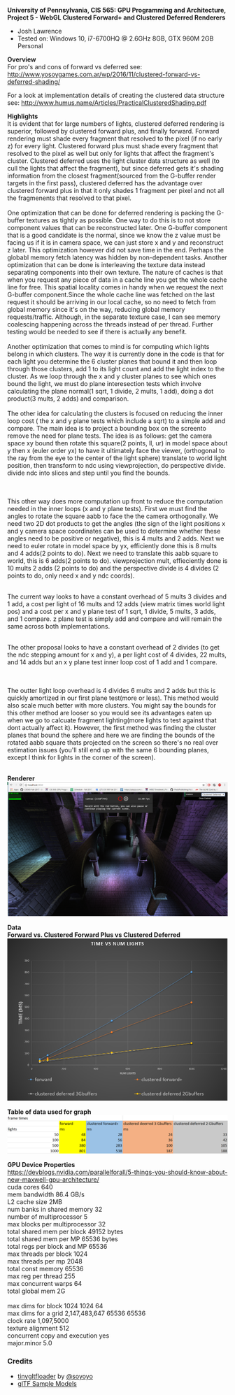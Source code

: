 **University of Pennsylvania, CIS 565: GPU Programming and Architecture,
Project 5 - WebGL Clustered Forward+ and Clustered Deferred Renderers**

* Josh Lawrence
* Tested on: Windows 10, i7-6700HQ @ 2.6GHz 8GB, GTX 960M 2GB  Personal

**Overview**<br />
For pro's and cons of forward vs deferred see:
http://www.yosoygames.com.ar/wp/2016/11/clustered-forward-vs-deferred-shading/

For a look at implementation details of creating the clustered data structure see:
http://www.humus.name/Articles/PracticalClusteredShading.pdf

**Highlights**<br />
It is evident that for large numbers of lights, clustered deferred rendering is superior, followed by clustered forward plus, and finally forward. Forward rendering must shade every fragment that resolved to the pixel (if no early z) for every light. Clustered forward plus must shade every fragment that resolved to the pixel as well but only for lights that affect the fragment's cluster. Clustered deferred uses the light cluster data structure as well (to cull the lights that affect the fragment), but since deferred gets it's shading information from the closest fragment(sourced from the G-buffer render targets in the first pass), clustered deferred has the advantage over clustered forward plus in that it only shades 1 fragment per pixel and not all the fragmenents that resolved to that pixel.
<br />
<br />
One optimization that can be done for deferred rendering is packing the G-buffer textures as tightly as possible. One way to do this is to not store component values that can be reconstructed later. One G-buffer component that is a good candidate is the normal, since we know the z value must be facing us if it is in camera space, we can just store x and y and reconstruct z later. This optimization however did not save time in the end. Perhaps the globabl memory fetch latency was hidden by non-dependent tasks. Another optimization that can be done is interleaving the texture data instead separating components into their own texture. The nature of caches is that when you request any piece of data in a cache line you get the whole cache line for free. This spatial locality comes in handy when we request the next G-buffer component.Since the whole cache line was fetched on the last request it should be arriving in our local cache, so no need to fetch from global memory since it's on the way, reducing global memory requests/traffic. Although, in the separate texture case, I can see memory coalescing happening across the threads instead of per thread. Further testing would be needed to see if there is actually any benefit. 
<br />
<br />
Another optimization that comes to mind is for computing which lights belong in which clusters. The way it is currently done in the code is that for each light you determine the 6 cluster planes that bound it and then loop through those clusters, add 1 to its light count and add the light index to the cluster. As we loop through the x and y cluster planes to see which ones bound the light, we must do plane interesection tests which involve calculating the plane normal(1 sqrt, 1 divide, 2 mults, 1 add), doing a dot product(3 mults, 2 adds) and comparison. 
<br />
<br />
The other idea for calculating the clusters is focused on reducing the inner loop cost ( the x and y plane tests which include a sqrt) to a simple add and compare. The main idea is to project a bounding box on the screento remove the need for plane tests. The idea is as follows: get the camera space xy bound then rotate this square(2 points, ll, ur) in model space about y then x (euler order yx) to have it ultimately face the viewer, (orthogonal to the ray from the eye to the center of the light sphere) translate to world light position, then transform to ndc using viewprojection, do perspective divide. divide ndc into slices and step until you find the bounds.  

<br />
<br />
This other way does more computation up front to reduce the computation needed in the inner loops (x and y plane tests). First we must find the angles to rotate the square aabb to face the the camera orthogonally. We need two 2D dot products to get the angles (the sign of the light positions x and y camera space coordinates can be used to determine whether these angles need to be positive or negative), this is 4 mults and 2 adds. Next we need to euler rotate in model space by yx, efficiently done this is 8 mults and 4 adds(2 points to do). Next we need to translate this aabb square to world, this is 6 adds(2 points to do). viewprojection mult, effieciently done is 10 mults 2 adds (2 points to do) and the perspective divide is 4 divides (2 points to do, only need x and y ndc coords). 

<br />
<br />

The current way looks to have a constant overhead of 5 mults 3 divides and 1 add, a cost per light of 16 mults and 12 adds (view matrix times world light pos) and a cost per x and y plane test of 1 sqrt, 1 divide, 5 mults, 3 adds, and 1 compare. z plane test is simply add and compare and will remain the same across both implementations. 
<br />
<br />

The other proposal looks to have a constant overhead of 2 divides (to get the ndc stepping amount for x and y), a per light cost of 4 divides, 22 mults, and 14 adds but an x y plane test inner loop cost of 1 add and 1 compare. 

<br />
<br />
The outter light loop overhead is 4 divides 6 mults and 2 adds but this is quickly amortized in our first plane test(more or less). This method would also scale much better with more clusters. You might say the bounds for this other method are looser so you would see its advantages eaten up when we go to calcuate fragment lighting(more lights to test against that dont actually affect it). However, the first method was finding the cluster planes that bound the sphere and here we are finding the bounds of the rotated aabb square thats projected on the screen so there's no real over estimation issues (you'll still end up with the same 6 bounding planes, except I think for lights in the corner of the screen).

<br />
<br />


**Renderer**<br />
![](img/clusteredDeferred.png)

**Data**<br />
**Forward vs. Clustered Forward Plus vs Clustered Deferred**<br />
![](img/graph.png)

**Table of data used for graph**<br />
![](img/data.png)

**GPU Device Properties**<br />
https://devblogs.nvidia.com/parallelforall/5-things-you-should-know-about-new-maxwell-gpu-architecture/<br />
cuda cores 640<br />
mem bandwidth 86.4 GB/s<br />
L2 cache size 2MB<br />
num banks in shared memory 32<br />
number of multiprocessor 5<br />
max blocks per multiprocessor 32<br />
total shared mem per block 49152 bytes<br />
total shared mem per MP 65536 bytes<br />
total regs per block and MP 65536<br />
max threads per block 1024<br />
max threads per mp 2048<br />
total const memory 65536<br />
max reg per thread 255<br />
max concurrent warps 64<br />
total global mem 2G<br />
<br />
max dims for block 1024 1024 64<br />
max dims for a grid 2,147,483,647 65536 65536<br />
clock rate 1,097,5000<br />
texture alignment 512<br />
concurrent copy and execution yes<br />
major.minor 5.0<br />

### Credits

* [tinygltfloader](https://github.com/syoyo/tinygltfloader) by [@soyoyo](https://github.com/syoyo)
* [glTF Sample Models](https://github.com/KhronosGroup/glTF/blob/master/sampleModels/README.md)
